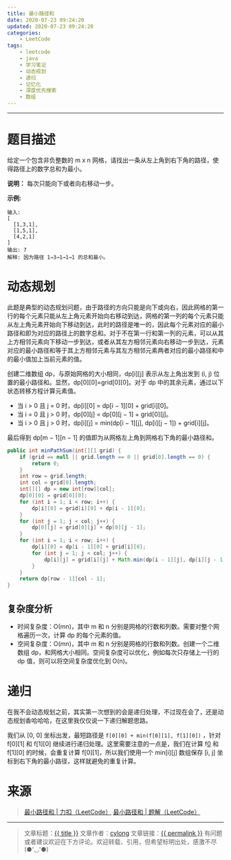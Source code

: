 ```yaml
---
title: 最小路径和
date: 2020-07-23 09:24:20
updated: 2020-07-23 09:24:20
categories:
    - LeetCode
tags:
    - leetcode
    - java
    - 学习笔记
    - 动态规划
    - 递归
    - 记忆化
    - 深度优先搜索
    - 数组
---
```

---

# 题目描述

给定一个包含非负整数的 m x n 网格，请找出一条从左上角到右下角的路径，使得路径上的数字总和为最小。

**说明：** 每次只能向下或者向右移动一步。

**示例:**
```
输入:
[
  [1,3,1],
  [1,5,1],
  [4,2,1]
]
输出: 7
解释: 因为路径 1→3→1→1→1 的总和最小。
```

<!-- more -->

# 动态规划

此题是典型的动态规划问题，由于路径的方向只能是向下或向右，因此网格的第一行的每个元素只能从左上角元素开始向右移动到达，网格的第一列的每个元素只能从左上角元素开始向下移动到达，此时的路径是唯一的，因此每个元素对应的最小路径和即为对应的路径上的数字总和。对于不在第一行和第一列的元素，可以从其上方相邻元素向下移动一步到达，或者从其左方相邻元素向右移动一步到达，元素对应的最小路径和等于其上方相邻元素与其左方相邻元素两者对应的最小路径和中的最小值加上当前元素的值。

创建二维数组 dp，与原始网格的大小相同，dp[i][j] 表示从左上角出发到 (i, j) 位置的最小路径和。显然，dp[0][0]=grid[0][0]。对于 dp 中的其余元素，通过以下状态转移方程计算元素值。

* 当 i > 0 且 j = 0 时，dp[i][0] = dp[i − 1][0] + grid[i][0]。
* 当 i = 0 且 j > 0 时，dp[0][j] = dp[0][j − 1] + grid[0][j]。
* 当 i > 0 且 j > 0 时，dp[i][j] = min(dp[i − 1][j], dp[i][j − 1]) + grid[i][j]。

最后得到 dp[m − 1][n − 1] 的值即为从网格左上角到网格右下角的最小路径和。

```java
public int minPathSum(int[][] grid) {
    if (grid == null || grid.length == 0 || grid[0].length == 0) {
        return 0;
    }
    int row = grid.length;
    int col = grid[0].length;
    int[][] dp = new int[row][col];
    dp[0][0] = grid[0][0];
    for (int i = 1; i < row; i++) {
        dp[i][0] = grid[i][0] + dp[i - 1][0];
    }
    for (int j = 1; j < col; j++) {
        dp[0][j] = grid[0][j] + dp[0][j - 1];
    }
    for (int i = 1; i < row; i++) {
        dp[i][0] = dp[i - 1][0] + grid[i][0];
        for (int j = 1; j < col; j++) {
            dp[i][j] = grid[i][j] + Math.min(dp[i - 1][j], dp[i][j - 1]);
        }
    }
    return dp[row - 1][col - 1];
}
```

## 复杂度分析

* 时间复杂度：Ο(mn)，其中 m 和 n 分别是网格的行数和列数。需要对整个网格遍历一次，计算 dp 的每个元素的值。
* 空间复杂度：O(mn)，其中 m 和 n 分别是网格的行数和列数。创建一个二维数组 dp，和网格大小相同。空间复杂度可以优化，例如每次只存储上一行的 dp 值，则可以将空间复杂度优化到 O(n)。

# 递归

在我不会动态规划之前，其实第一次想到的会是递归处理，不过现在会了，还是动态规划香哈哈哈，在这里我仅仅说一下递归解题思路。

我们从 [0, 0] 坐标出发，最短路径是 `f[0][0] + min(f[0][1], f[1][0])` ，针对 f[0]\[1\] 和 f[1][0] 继续进行递归处理。这里需要注意的一点是，我们在计算 f[0][1] 和 f[1][0] 的时候，会重复计算 f[0]\[1\]，所以我们使用一个 min[i][j] 数组保存 [i, j] 坐标到右下角的最小路径，这样就避免的重复计算。

# 来源

> [最小路径和 | 力扣（LeetCode）][1]
> [最小路径和 | 题解（LeetCode）][2]

---

> 文章标题：<a href='{{ permalink }}' title='{{ title }}' >{{ title }}</a>
> 文章作者：[cylong](http://www.cylong.com/about/ "cylong")
> 文章链接：<a href='{{ permalink }}' title='{{ title }}' >{{ permalink }}</a>
> 有问题或者建议欢迎在下方评论。欢迎转载、引用，但希望标明出处，感激不尽(●'◡'●)

[1]: https://leetcode-cn.com/problems/minimum-path-sum/ "最小路径和 | 力扣（LeetCode）"
[2]: https://leetcode-cn.com/problems/minimum-path-sum/solution/zui-xiao-lu-jing-he-by-leetcode-solution/ "最小路径和 | 题解（LeetCode）"
